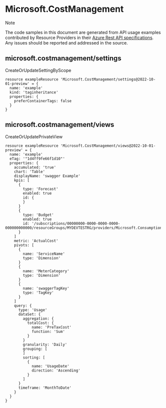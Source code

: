 # Microsoft.CostManagement
  
> [!NOTE]
> The code samples in this document are generated from API usage examples contributed by Resource Providers in their [Azure Rest API specifications](https://github.com/Azure/azure-rest-api-specs). Any issues should be reported and addressed in the source.


## microsoft.costmanagement/settings

CreateOrUpdateSettingByScope
```bicep
resource exampleResource 'Microsoft.CostManagement/settings@2022-10-01-preview' = {
  name: 'example'
  kind: 'taginheritance'
  properties: {
    preferContainerTags: false
  }
}
```

## microsoft.costmanagement/views

CreateOrUpdatePrivateView
```bicep
resource exampleResource 'Microsoft.CostManagement/views@2022-10-01-preview' = {
  name: 'example'
  eTag: '"1d4ff9fe66f1d10"'
  properties: {
    accumulated: 'true'
    chart: 'Table'
    displayName: 'swagger Example'
    kpis: [
      {
        type: 'Forecast'
        enabled: true
        id: {
        }
      }
      {
        type: 'Budget'
        enabled: true
        id: '/subscriptions/00000000-0000-0000-0000-000000000000/resourceGroups/MYDEVTESTRG/providers/Microsoft.Consumption/budgets/swaggerDemo'
      }
    ]
    metric: 'ActualCost'
    pivots: [
      {
        name: 'ServiceName'
        type: 'Dimension'
      }
      {
        name: 'MeterCategory'
        type: 'Dimension'
      }
      {
        name: 'swaggerTagKey'
        type: 'TagKey'
      }
    ]
    query: {
      type: 'Usage'
      dataSet: {
        aggregation: {
          totalCost: {
            name: 'PreTaxCost'
            function: 'Sum'
          }
        }
        granularity: 'Daily'
        grouping: [
        ]
        sorting: [
          {
            name: 'UsageDate'
            direction: 'Ascending'
          }
        ]
      }
      timeframe: 'MonthToDate'
    }
  }
}
```
